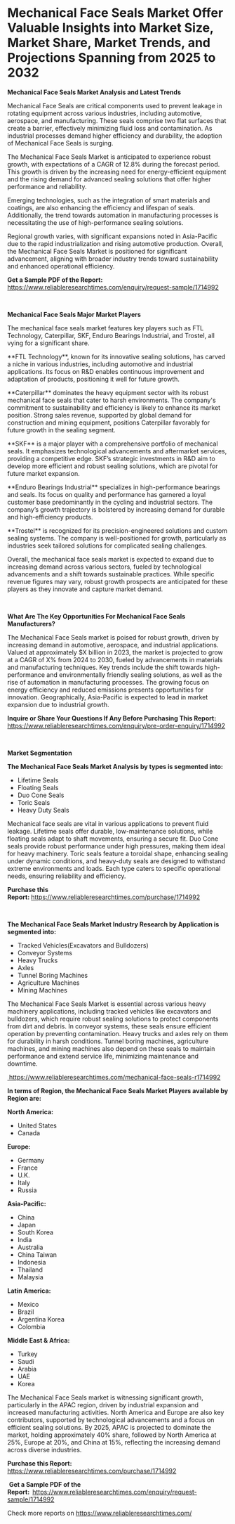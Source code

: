 <p><h1>Mechanical Face Seals Market Offer Valuable Insights into Market Size, Market Share, Market Trends, and Projections Spanning from 2025 to 2032</h1></p><p><strong>Mechanical Face Seals Market Analysis and Latest Trends</strong></p>
<p><p>Mechanical Face Seals are critical components used to prevent leakage in rotating equipment across various industries, including automotive, aerospace, and manufacturing. These seals comprise two flat surfaces that create a barrier, effectively minimizing fluid loss and contamination. As industrial processes demand higher efficiency and durability, the adoption of Mechanical Face Seals is surging.</p><p>The Mechanical Face Seals Market is anticipated to experience robust growth, with expectations of a CAGR of 12.8% during the forecast period. This growth is driven by the increasing need for energy-efficient equipment and the rising demand for advanced sealing solutions that offer higher performance and reliability. </p><p>Emerging technologies, such as the integration of smart materials and coatings, are also enhancing the efficiency and lifespan of seals. Additionally, the trend towards automation in manufacturing processes is necessitating the use of high-performance sealing solutions.</p><p>Regional growth varies, with significant expansions noted in Asia-Pacific due to the rapid industrialization and rising automotive production. Overall, the Mechanical Face Seals Market is positioned for significant advancement, aligning with broader industry trends toward sustainability and enhanced operational efficiency.</p></p>
<p><strong>Get a Sample PDF of the Report:&nbsp;</strong> <a href="https://www.reliableresearchtimes.com/enquiry/request-sample/1714992?utm_campaign=2653&utm_medium=2&utm_source=Github&utm_content=ia&utm_term=28022025&utm_id=mechanical-face-seals">https://www.reliableresearchtimes.com/enquiry/request-sample/1714992</a></p>
<p>&nbsp;</p>
<p><strong>Mechanical Face Seals Major Market Players</strong></p>
<p><p>The mechanical face seals market features key players such as FTL Technology, Caterpillar, SKF, Enduro Bearings Industrial, and Trostel, all vying for a significant share. </p><p>**FTL Technology**, known for its innovative sealing solutions, has carved a niche in various industries, including automotive and industrial applications. Its focus on R&D enables continuous improvement and adaptation of products, positioning it well for future growth.</p><p>**Caterpillar** dominates the heavy equipment sector with its robust mechanical face seals that cater to harsh environments. The company's commitment to sustainability and efficiency is likely to enhance its market position. Strong sales revenue, supported by global demand for construction and mining equipment, positions Caterpillar favorably for future growth in the sealing segment.</p><p>**SKF** is a major player with a comprehensive portfolio of mechanical seals. It emphasizes technological advancements and aftermarket services, providing a competitive edge. SKF’s strategic investments in R&D aim to develop more efficient and robust sealing solutions, which are pivotal for future market expansion.</p><p>**Enduro Bearings Industrial** specializes in high-performance bearings and seals. Its focus on quality and performance has garnered a loyal customer base predominantly in the cycling and industrial sectors. The company’s growth trajectory is bolstered by increasing demand for durable and high-efficiency products.</p><p>**Trostel** is recognized for its precision-engineered solutions and custom sealing systems. The company is well-positioned for growth, particularly as industries seek tailored solutions for complicated sealing challenges.</p><p>Overall, the mechanical face seals market is expected to expand due to increasing demand across various sectors, fueled by technological advancements and a shift towards sustainable practices. While specific revenue figures may vary, robust growth prospects are anticipated for these players as they innovate and capture market demand.</p></p>
<p>&nbsp;</p>
<p><strong>What Are The Key Opportunities For Mechanical Face Seals Manufacturers?</strong></p>
<p><p>The Mechanical Face Seals market is poised for robust growth, driven by increasing demand in automotive, aerospace, and industrial applications. Valued at approximately $X billion in 2023, the market is projected to grow at a CAGR of X% from 2024 to 2030, fueled by advancements in materials and manufacturing techniques. Key trends include the shift towards high-performance and environmentally friendly sealing solutions, as well as the rise of automation in manufacturing processes. The growing focus on energy efficiency and reduced emissions presents opportunities for innovation. Geographically, Asia-Pacific is expected to lead in market expansion due to industrial growth.</p></p>
<p><strong>Inquire or Share Your Questions If Any Before Purchasing This Report:</strong> <a href="https://www.reliableresearchtimes.com/enquiry/pre-order-enquiry/1714992?utm_campaign=2653&utm_medium=2&utm_source=Github&utm_content=ia&utm_term=28022025&utm_id=mechanical-face-seals">https://www.reliableresearchtimes.com/enquiry/pre-order-enquiry/1714992</a></p>
<p>&nbsp;</p>
<p><strong>Market Segmentation</strong></p>
<p><strong>The Mechanical Face Seals Market Analysis by types is segmented into:</strong></p>
<p><ul><li>Lifetime Seals</li><li>Floating Seals</li><li>Duo Cone Seals</li><li>Toric Seals</li><li>Heavy Duty Seals</li></ul></p>
<p><p>Mechanical face seals are vital in various applications to prevent fluid leakage. Lifetime seals offer durable, low-maintenance solutions, while floating seals adapt to shaft movements, ensuring a secure fit. Duo Cone seals provide robust performance under high pressures, making them ideal for heavy machinery. Toric seals feature a toroidal shape, enhancing sealing under dynamic conditions, and heavy-duty seals are designed to withstand extreme environments and loads. Each type caters to specific operational needs, ensuring reliability and efficiency.</p></p>
<p><strong>Purchase this Report:&nbsp;</strong><a href="https://www.reliableresearchtimes.com/purchase/1714992?utm_campaign=2653&utm_medium=2&utm_source=Github&utm_content=ia&utm_term=28022025&utm_id=mechanical-face-seals">https://www.reliableresearchtimes.com/purchase/1714992</a></p>
<p>&nbsp;</p>
<p><strong>The Mechanical Face Seals Market Industry Research by Application is segmented into:</strong></p>
<p><ul><li>Tracked Vehicles(Excavators and Bulldozers)</li><li>Conveyor Systems</li><li>Heavy Trucks</li><li>Axles</li><li>Tunnel Boring Machines</li><li>Agriculture Machines</li><li>Mining Machines</li></ul></p>
<p><p>The Mechanical Face Seals Market is essential across various heavy machinery applications, including tracked vehicles like excavators and bulldozers, which require robust sealing solutions to protect components from dirt and debris. In conveyor systems, these seals ensure efficient operation by preventing contamination. Heavy trucks and axles rely on them for durability in harsh conditions. Tunnel boring machines, agriculture machines, and mining machines also depend on these seals to maintain performance and extend service life, minimizing maintenance and downtime.</p></p>
<p><a href="https://www.reliableresearchtimes.com/mechanical-face-seals-r1714992?utm_campaign=2653&utm_medium=2&utm_source=Github&utm_content=ia&utm_term=28022025&utm_id=mechanical-face-seals">&nbsp;https://www.reliableresearchtimes.com/mechanical-face-seals-r1714992</a></p>
<p><strong>In terms of Region, the Mechanical Face Seals Market Players available by Region are:</strong></p>
<p>
    <p> <strong> North America: </strong>
        <ul>
            <li>United States</li>
            <li>Canada</li>
        </ul>
        </p> 
    <p> <strong> Europe: </strong>
        <ul>
            <li>Germany</li>
            <li>France</li>
            <li>U.K.</li>
            <li>Italy</li>
            <li>Russia</li>
        </ul>
        </p> 
    <p> <strong> Asia-Pacific: </strong>
        <ul>
            <li>China</li>
            <li>Japan</li>
            <li>South Korea</li>
            <li>India</li>
            <li>Australia</li>
            <li>China Taiwan</li>
            <li>Indonesia</li>
            <li>Thailand</li>
            <li>Malaysia</li>
        </ul>
        </p> 
    <p> <strong> Latin America: </strong>
        <ul>
            <li>Mexico</li>
            <li>Brazil</li>
            <li>Argentina Korea</li>
            <li>Colombia</li>
        </ul>
        </p> 
    <p> <strong> Middle East & Africa: </strong>
        <ul>
            <li>Turkey</li>
            <li>Saudi</li>
            <li>Arabia</li>
            <li>UAE</li>
            <li>Korea</li>
        </ul>
    </p>
    </p>
<p><p>The Mechanical Face Seals market is witnessing significant growth, particularly in the APAC region, driven by industrial expansion and increased manufacturing activities. North America and Europe are also key contributors, supported by technological advancements and a focus on efficient sealing solutions. By 2025, APAC is projected to dominate the market, holding approximately 40% share, followed by North America at 25%, Europe at 20%, and China at 15%, reflecting the increasing demand across diverse industries.</p></p>
<p><strong>Purchase this Report: </strong><a href="https://www.reliableresearchtimes.com/purchase/1714992?utm_campaign=2653&utm_medium=2&utm_source=Github&utm_content=ia&utm_term=28022025&utm_id=mechanical-face-seals">https://www.reliableresearchtimes.com/purchase/1714992</a></p>
<p>&nbsp;<strong>Get a Sample PDF of the Report:&nbsp;&nbsp;</strong><a href="https://www.reliableresearchtimes.com/enquiry/request-sample/1714992?utm_campaign=2653&utm_medium=2&utm_source=Github&utm_content=ia&utm_term=28022025&utm_id=mechanical-face-seals">https://www.reliableresearchtimes.com/enquiry/request-sample/1714992</a></p>
<p><strong></strong></p>
<p>Check more reports on <a href="https://www.reliableresearchtimes.com/?utm_campaign=2653&utm_medium=2&utm_source=Github&utm_content=ia&utm_term=28022025&utm_id=mechanical-face-seals">https://www.reliableresearchtimes.com/</a></p>